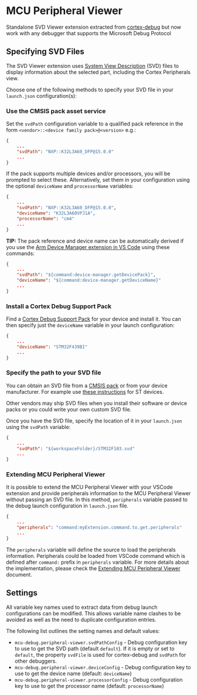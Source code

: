 # MCU Peripheral Viewer

Standalone SVD Viewer extension extracted from [cortex-debug](https://github.com/Marus/cortex-debug) but now work with any debugger that supports the Microsoft Debug Protocol

## Specifying SVD Files

The SVD Viewer extension uses [System View Description](http://www.keil.com/pack/doc/CMSIS/SVD/html/index.html) (SVD) files to display information about the selected part, including the Cortex Peripherals view.

Choose one of the following methods to specify your SVD file in your `launch.json` configuration(s):

### Use the CMSIS pack asset service

Set the `svdPath` configuration variable to a qualified pack reference in the form `<vendor>::<device family pack>@<version>` e.g.:

```json
{
    ...
    "svdPath": "NXP::K32L3A60_DFP@15.0.0"
    ...
}
```

If the pack supports multiple devices and/or processors, you will be prompted to select these. Alternatively, set them in your configuration using the optional `deviceName` and `processorName` variables:

```json
{
    ...
    "svdPath": "NXP::K32L3A60_DFP@15.0.0",
    "deviceName": "K32L3A60VPJ1A",
    "processorName": "cm4"
    ...
}
```

__TIP:__ The pack reference and device name can be automatically derived if you use the [Arm Device Manager extension in VS Code](https://marketplace.visualstudio.com/items?itemName=Arm.device-manager) using these commands:

```json
{
    ...
    "svdPath": "${command:device-manager.getDevicePack}",
    "deviceName": "${command:device-manager.getDeviceName}"
    ...
}
```

### Install a Cortex Debug Support Pack

Find a [Cortex Debug Support Pack](https://marketplace.visualstudio.com/search?term=Cortex-Debug%3A%20Device%20Support%20Pack&target=VSCode&category=All%20categories&sortBy=Relevance) for your device and install it. You can then specify just the `deviceName` variable in your launch configuration:

```json
{
    ...
    "deviceName": "STM32F439BI"
    ...
}
```

### Specify the path to your SVD file

You can obtain an SVD file from a [CMSIS pack](https://developer.arm.com/tools-and-software/embedded/cmsis/cmsis-packs) or from your device manufacturer. For example use [these instructions](https://community.st.com/s/question/0D50X00009XkWDkSAN/how-does-st-manage-svd-files) for ST devices.

Other vendors may ship SVD files when you install their software or device packs or you could write your own custom SVD file.

Once you have the SVD file, specify the location of it in your `launch.json` using the `svdPath` variable:

```json
{
    ...
    "svdPath": "${workspaceFolder}/STM32F103.svd"
    ...
}
```

### Extending MCU Peripheral Viewer

It is possible to extend the MCU Peripheral Viewer with your VSCode extension and provide peripherals information to the MCU Peripheral Viewer without passing an SVD file. In this method, `peripherals` variable passed to the debug launch configuration in `launch.json` file.

```json
{
    ...
    "peripherals": "command:myExtension.command.to.get.peripherals"
    ...
}
```

The `peripherals` variable will define the source to load the peripherals information. Peripherals could be loaded from VSCode command which is defined after `command:` prefix in `peripherals` variable. For more details about the implementation, please check the [Extending MCU Peripheral Viewer](./docs/extending-peripheral-viewer.md) document.

## Settings

All variable key names used to extract data from debug launch configurations can be modified. This allows variable name clashes to be avoided as well as the need to duplicate configuration entries.

The following list outlines the setting names and default values:

- `mcu-debug.peripheral-viewer.svdPathConfig` - Debug configuration key to use to get the SVD path (default `default`). If it is empty or set to `default`, the property `svdFile` is used for cortex-debug and `svdPath` for other debuggers.
- `mcu-debug.peripheral-viewer.deviceConfig` - Debug configuration key to use to get the device name (default: `deviceName`)
- `mcu-debug.peripheral-viewer.processorConfig` - Debug configuration key to use to get the processor name (default: `processorName`)
